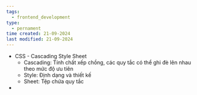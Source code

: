 ```yaml
---
tags:
  - frontend_development
type:
  - pernament
time created: 21-09-2024
last modified: 21-09-2024
---
```

- CSS - Cascading Style Sheet
	- Cascading: Tính chất xếp chồng, các quy tắc có thể ghi đè lên nhau theo mức độ ưu tiên
	- Style: Định dạng và thiết kế
	- Sheet: Tệp chứa quy tắc
- 
